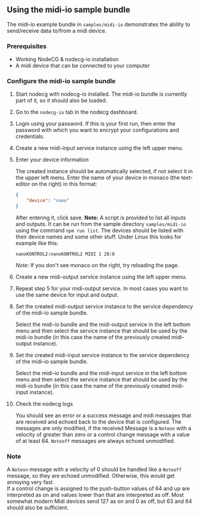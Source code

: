 ## Using the midi-io sample bundle

The midi-io example bundle in `samples/midi-io` demonstrates the ability to send/receive data to/from a midi device. 

### Prerequisites

-   Working NodeCG & nodecg-io installation
-   A midi device that can be connected to your computer

### Configure the midi-io sample bundle

1. Start nodecg with nodecg-io installed. The midi-io bundle is currently part of it, so it should also be loaded.

2. Go to the `nodecg-io` tab in the nodecg dashboard.

3. Login using your password. If this is your first run, then enter the password with which you want to encrypt your configurations and credentials.

4. Create a new midi-input service instance using the left upper menu.

5. Enter your device information

    The created instance should be automatically selected, if not select it in the upper left menu. Enter the name of your device in monaco (the text-editor on the right) in this format:

    ```json
    {
        "device": "name"
    }
    ```

    After entering it, click save.
    __Note:__ A script is provided to list all inputs and outputs. It can be run from the sample directory `samples/midi-io` using the command `npm run list`. The devices should be listed with their device names and some other stuff.
    Under Linux this looks for example like this:
    
    ```
    nanoKONTROL2:nanoKONTROL2 MIDI 1 28:0
    ```

    _Note:_ If you don't see monaco on the right, try reloading the page.

6. Create a new midi-output service instance using the left upper menu.

7. Repeat step 5 for your midi-output service. In most cases you want to use the same device for input and output.

8. Set the created midi-output service instance to the service dependency of the midi-io sample bundle.

    Select the midi-io bundle and the midi-output service in the left bottom menu and then select the service instance that should be used by the midi-io bundle (in this case the name of the previously created midi-output instance).

9. Set the created midi-input service instance to the service dependency of the midi-io sample bundle.

    Select the midi-io bundle and the midi-input service in the left bottom menu and then select the service instance that should be used by the midi-io bundle (in this case the name of the previously created midi-input instance).

10. Check the nodecg logs

    You should see an error or a success message and midi messages that are received and echoed back to the device that is configured. The messages are only modified, if the received Message is a `Noteon` with a velocity of greater than zero or a control change message with a value of at least 64. `Noteoff` messages are always echoed unmodified.

### Note

A `Noteon` message with a velocity of 0 should be handled like a `Noteoff` message, so they are echoed unmodified. Otherwise, this would get annoying very fast.  
If a control change is assigned to the push-button values of 64 and up are interpreted as on and values lower than that are interpreted as off. Most somewhat modern Midi devices send 127 as on and 0 as off, but 63 and 64 should also be sufficient. 